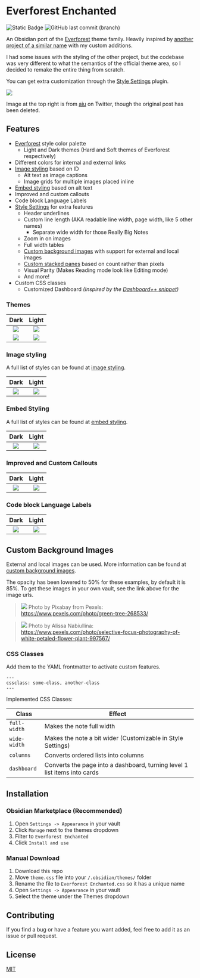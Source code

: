 # Everforest Enchanted

![Static Badge](https://img.shields.io/badge/Downloads-19133-7c3aed?style=plastic&logo=obsidian)
![GitHub last commit (branch)](https://img.shields.io/github/last-commit/FireIsGood/obsidian-everforest-enchanted/main?style=plastic)

An Obsidian port of the [Everforest](https://github.com/sainnhe/everforest) theme family. Heavily inspired by [another project of a similar name](https://github.com/0xGlitchbyte/obsidian_everforest) with my custom additions.

I had some issues with the styling of the other project, but the codebase was very different to what the semantics of the official theme area, so I decided to remake the entire thing from scratch.

You can get extra customization through the [Style Settings](https://github.com/mgmeyers/obsidian-style-settings) plugin.

![](assets/theme%20screenshots.png)

Image at the top right is from [aiu](https://twitter.com/aiu404l/) on Twitter, though the original post has been deleted.

## Features

- [Everforest](https://github.com/sainnhe/everforest) style color palette
  - Light and Dark themes (Hard and Soft themes of Everforest respectively)
- Different colors for internal and external links
- [Image styling](image_styling.md) based on ID
  - Alt text as image captions
  - Image grids for multiple images placed inline
- [Embed styling](embed_styling.md) based on alt text
- Improved and custom callouts
- Code block Language Labels
- [Style Settings](https://github.com/mgmeyers/obsidian-style-settings) for extra features
  - Header underlines
  - Custom line length (AKA readable line width, page width, like 5 other names)
    - Separate wide width for those Really Big Notes
  - Zoom in on images
  - Full width tables
  - [Custom background images](custom_background_image.md) with support for external and local images
  - [Custom stacked panes](custom_stacked_panes.md) based on count rather than pixels
  - Visual Parity (Makes Reading mode look like Editing mode)
  - And more!
- Custom CSS classes
  - Customized Dashboard _(Inspired by the [Dashboard++ snippet](https://github.com/TfTHacker/DashboardPlusPlus))_

### Themes

|                 Dark                 |                 Light                 |
| :----------------------------------: | :-----------------------------------: |
|     ![](assets/theme%20dark.png)     |     ![](assets/theme%20light.png)     |
| ![](assets/theme%20dark%20image.png) | ![](assets/theme%20light%20image.png) |

### Image styling

A full list of styles can be found at [image styling](image_styling.md).

|             Dark              |             Light              |
| :---------------------------: | :----------------------------: |
| ![](assets/images%20dark.png) | ![](assets/images%20light.png) |

### Embed Styling

A full list of styles can be found at [embed styling](embed_styling.md).

|             Dark              |             Light              |
| :---------------------------: | :----------------------------: |
| ![](assets/embeds%20dark.png) | ![](assets/embeds%20light.png) |

### Improved and Custom Callouts

|              Dark               |              Light               |
| :-----------------------------: | :------------------------------: |
| ![](assets/callouts%20dark.png) | ![](assets/callouts%20light.png) |

### Code block Language Labels

|               Dark                |               Light                |
| :-------------------------------: | :--------------------------------: |
| ![](assets/codeblocks%20dark.png) | ![](assets/codeblocks%20light.png) |

## Custom Background Images

External and local images can be used. More information can be found at [custom background images](custom_background_image.md).

The opacity has been lowered to 50% for these examples, by default it is 85%. To get these images in your own vault, see the link above for the image urls.

> ![](assets/theme%20dark%20image.png)
> Photo by Pixabay from Pexels: <https://www.pexels.com/photo/green-tree-268533/>

<!-- markdownlint-disable-next-line no-blanks-blockquote -->

> ![](assets/theme%20light%20image.png)
> Photo by Alissa Nabiullina: <https://www.pexels.com/photo/selective-focus-photography-of-white-petaled-flower-plant-997567/>

### CSS Classes

Add them to the YAML frontmatter to activate custom features.

<!-- markdownlint-disable-next-line fenced-code-language -->

```
---
cssclass: some-class, another-class
---
```

Implemented CSS Classes:

| Class        | Effect                                                                    |
| ------------ | ------------------------------------------------------------------------- |
| `full-width` | Makes the note full width                                                 |
| `wide-width` | Makes the note a bit wider (Customizable in Style Settings)               |
| `columns`    | Converts ordered lists into columns                                       |
| `dashboard`  | Converts the page into a dashboard, turning level 1 list items into cards |

## Installation

### Obsidian Marketplace (Recommended)

1. Open `Settings -> Appearance` in your vault
2. Click `Manage` next to the themes dropdown
3. Filter to `Everforest Enchanted`
4. Click `Install and use`

### Manual Download

1. Download this repo
2. Move `theme.css` file into your `/.obsidian/themes/` folder
3. Rename the file to `Everforest Enchanted.css` so it has a unique name
4. Open `Settings -> Appearance` in your vault
5. Select the theme under the Themes dropdown

## Contributing

If you find a bug or have a feature you want added, feel free to add it as an issue or pull request.

## License

[MIT](https://choosealicense.com/licenses/mit/)
